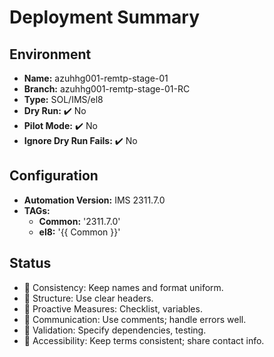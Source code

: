 # Deployment Summary

## Environment
- **Name:** azuhhg001-remtp-stage-01
- **Branch:** azuhhg001-remtp-stage-01-RC
- **Type:** SOL/IMS/el8
- **Dry Run:** :heavy_check_mark: No
- **Pilot Mode:** :heavy_check_mark: No
- **Ignore Dry Run Fails:** :heavy_check_mark: No

## Configuration
- **Automation Version:** IMS 2311.7.0
- **TAGs:**
  - **Common:** '2311.7.0'
  - **el8:** '{{ Common }}'

## Status
- :blue_heart: Consistency: Keep names and format uniform.
- :blue_heart: Structure: Use clear headers.
- :blue_heart: Proactive Measures: Checklist, variables.
- :blue_heart: Communication: Use comments; handle errors well.
- :blue_heart: Validation: Specify dependencies, testing.
- :blue_heart: Accessibility: Keep terms consistent; share contact info.
